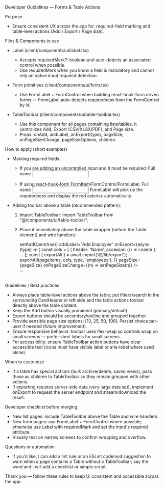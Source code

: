 Developer Guidelines — Forms & Table Actions

Purpose

- Ensure consistent UX across the app for: required-field marking and table-level actions (Add / Export / Page size).

Files & Components to use

- Label (client/components/ui/label.tsx)
  - Accepts requiredMark?: boolean and auto-detects an associated control when possible.
  - Use requiredMark when you know a field is mandatory and cannot rely on native input.required detection.

- Form primitives (client/components/ui/form.tsx)
  - Use FormLabel + FormControl when building react-hook-form driven forms — FormLabel auto-detects requiredness from the FormControl by id.

- TableToolbar (client/components/ui/table-toolbar.tsx)
  - Use this component for all pages containing lists/tables. It centralizes Add, Export (CSV/XLSX/PDF), and Page size.
  - Props: onAdd, addLabel, onExport(type), pageSize, onPageSizeChange, pageSizeOptions, children.

How to apply (short examples)

- Marking required fields:
  - If you are adding an uncontrolled input and it must be required:
    <Label requiredMark>Full name</Label>
    <Input required />

  - If using react-hook-form FormItem/FormControl/FormLabel:
    <FormItem>
    <FormLabel>Full name</FormLabel>
    <FormControl>
    <input required />
    </FormControl>
    <FormMessage />
    </FormItem>
    FormLabel will pick up the requiredness and display the red asterisk automatically.

- Adding toolbar above a table (recommended pattern):
  1. Import TableToolbar:
     import TableToolbar from "@/components/ui/table-toolbar";

  2. Place it immediately above the table wrapper (before the Table element) and wire handlers:
     <div className="mb-3">
       <TableToolbar
         onAdd={() => setAddOpen(true)}
         addLabel="Add Employee"
         onExport={async (type) => {
           const cols = [ { header: 'Name', accessor: (r) => r.name }, ... ];
           const { exportAll } = await import('@/lib/export');
           exportAll(pageItems, cols, type, 'employees');
         }}
         pageSize={pageSize}
         onPageSizeChange={(n) => setPageSize(n)}
       />
     </div>
     <Table>...</Table>

Guidelines / Best practices

- Always place table-level actions above the table; put filters/search in the surrounding CardHeader or left side and the table actions toolbar directly above the table content.
- Keep the Add button visually prominent (primary/default).
- Export buttons should be secondary/outline and grouped together.
- Provide sensible page size options: [10, 25, 50, 100]. Persist choice per-user if needed (future improvement).
- Ensure responsive behavior: toolbar uses flex-wrap so controls wrap on small screens — prefer short labels for small screens.
- For accessibility: ensure TableToolbar action buttons have clear accessible text (icons must have visible label or aria-label where used alone).

When to customize

- If a table has special actions (bulk archive/delete, saved views), pass those as children to TableToolbar so they remain grouped with other actions.
- If exporting requires server-side data (very large data set), implement onExport to request the server endpoint and stream/download the result.

Developer checklist before merging

- New list pages: include TableToolbar above the Table and wire handlers.
- New form pages: use FormLabel + FormControl where possible; otherwise use Label with requiredMark and set the input's required attribute.
- Visually test on narrow screens to confirm wrapping and overflow.

Questions or automation

- If you'd like, I can add a lint rule or an ESLint codemod suggestion to warn when a page contains a Table without a TableToolbar; say the word and I will add a checklist or simple script.

Thank you — follow these rules to keep UI consistent and accessible across the app.
